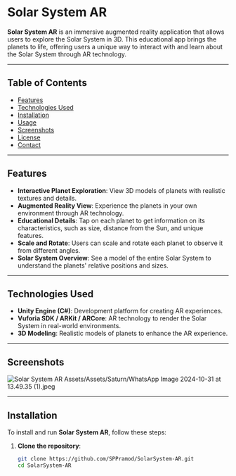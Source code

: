# Solar System AR

**Solar System AR** is an immersive augmented reality application that allows users to explore the Solar System in 3D. This educational app brings the planets to life, offering users a unique way to interact with and learn about the Solar System through AR technology.

---

## Table of Contents
- [Features](#features)
- [Technologies Used](#technologies-used)
- [Installation](#installation)
- [Usage](#usage)
- [Screenshots](#screenshots)
- [License](#license)
- [Contact](#contact)

---

## Features

- **Interactive Planet Exploration**: View 3D models of planets with realistic textures and details.
- **Augmented Reality View**: Experience the planets in your own environment through AR technology.
- **Educational Details**: Tap on each planet to get information on its characteristics, such as size, distance from the Sun, and unique features.
- **Scale and Rotate**: Users can scale and rotate each planet to observe it from different angles.
- **Solar System Overview**: See a model of the entire Solar System to understand the planets' relative positions and sizes.

---

## Technologies Used

- **Unity Engine (C#)**: Development platform for creating AR experiences.
- **Vuforia SDK / ARKit / ARCore**: AR technology to render the Solar System in real-world environments.
- **3D Modeling**: Realistic models of planets to enhance the AR experience.
  
---

## Screenshots

![Solar System AR](https://github.com/SPPramod/SolarSystem-AR/blob/ce9b94e957e0a48c23aa04bd131edb6172503edd/SolarSystemsAR.jpeg)
Assets/Assets/Saturn/WhatsApp Image 2024-10-31 at 13.49.35 (1).jpeg

---

## Installation

To install and run **Solar System AR**, follow these steps:

1. **Clone the repository**:
   ```bash
   git clone https://github.com/SPPramod/SolarSystem-AR.git
   cd SolarSystem-AR
